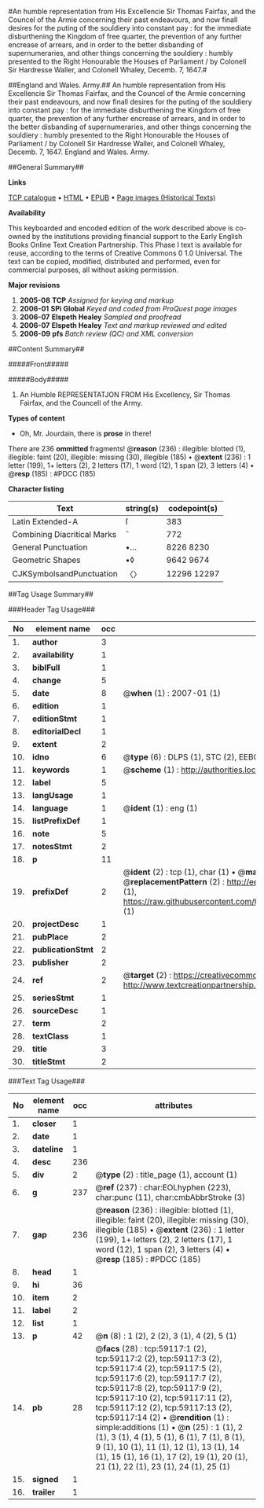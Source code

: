 #An humble representation from His Excellencie Sir Thomas Fairfax, and the Councel of the Armie concerning their past endeavours, and now finall desires for the puting of the souldiery into constant pay : for the immediate disburthening the Kingdom of free quarter, the prevention of any further encrease of arrears, and in order to the better disbanding of supernumeraries, and other things concerning the souldiery : humbly presented to the Right Honourable the Houses of Parliament / by Colonell Sir Hardresse Waller, and Colonell Whaley, Decemb. 7, 1647.#

##England and Wales. Army.##
An humble representation from His Excellencie Sir Thomas Fairfax, and the Councel of the Armie concerning their past endeavours, and now finall desires for the puting of the souldiery into constant pay : for the immediate disburthening the Kingdom of free quarter, the prevention of any further encrease of arrears, and in order to the better disbanding of supernumeraries, and other things concerning the souldiery : humbly presented to the Right Honourable the Houses of Parliament / by Colonell Sir Hardresse Waller, and Colonell Whaley, Decemb. 7, 1647.
England and Wales. Army.

##General Summary##

**Links**

[TCP catalogue](http://www.ota.ox.ac.uk/tcp/)  • 
[HTML](http://tei.it.ox.ac.uk/tcp/Texts-HTML/free/A40/A40069.html)  • 
[EPUB](http://tei.it.ox.ac.uk/tcp/Texts-EPUB/free/A40/A40069.epub) • 
[Page images (Historical Texts)](https://data.historicaltexts.jisc.ac.uk/view?pubId=eebo-12298752e&pageId=eebo-12298752e-59117-1)

**Availability**

This keyboarded and encoded edition of the
	       work described above is co-owned by the institutions
	       providing financial support to the Early English Books
	       Online Text Creation Partnership. This Phase I text is
	       available for reuse, according to the terms of Creative
	       Commons 0 1.0 Universal. The text can be copied,
	       modified, distributed and performed, even for
	       commercial purposes, all without asking permission.

**Major revisions**

1. __2005-08__ __TCP__ *Assigned for keying and markup*
1. __2006-01__ __SPi Global__ *Keyed and coded from ProQuest page images*
1. __2006-07__ __Elspeth Healey__ *Sampled and proofread*
1. __2006-07__ __Elspeth Healey__ *Text and markup reviewed and edited*
1. __2006-09__ __pfs__ *Batch review (QC) and XML conversion*

##Content Summary##

#####Front#####

#####Body#####

1. An Humble REPRESENTATJON FROM His Excellency, Sir Thomas Fairfax, and the Councell of the Army.

**Types of content**

  * Oh, Mr. Jourdain, there is **prose** in there!

There are 236 **ommitted** fragments! 
 @__reason__ (236) : illegible: blotted (1), illegible: faint (20), illegible: missing (30), illegible (185)  •  @__extent__ (236) : 1 letter (199), 1+ letters (2), 2 letters (17), 1 word (12), 1 span (2), 3 letters (4)  •  @__resp__ (185) : #PDCC (185)

**Character listing**


|Text|string(s)|codepoint(s)|
|---|---|---|
|Latin Extended-A|ſ|383|
|Combining             Diacritical Marks|̄|772|
|General Punctuation|•…|8226 8230|
|Geometric Shapes|▪◊|9642 9674|
|CJKSymbolsandPunctuation|〈〉|12296 12297|

##Tag Usage Summary##

###Header Tag Usage###

|No|element name|occ|attributes|
|---|---|---|---|
|1.|__author__|3||
|2.|__availability__|1||
|3.|__biblFull__|1||
|4.|__change__|5||
|5.|__date__|8| @__when__ (1) : 2007-01 (1)|
|6.|__edition__|1||
|7.|__editionStmt__|1||
|8.|__editorialDecl__|1||
|9.|__extent__|2||
|10.|__idno__|6| @__type__ (6) : DLPS (1), STC (2), EEBO-CITATION (1), OCLC (1), VID (1)|
|11.|__keywords__|1| @__scheme__ (1) : http://authorities.loc.gov/ (1)|
|12.|__label__|5||
|13.|__langUsage__|1||
|14.|__language__|1| @__ident__ (1) : eng (1)|
|15.|__listPrefixDef__|1||
|16.|__note__|5||
|17.|__notesStmt__|2||
|18.|__p__|11||
|19.|__prefixDef__|2| @__ident__ (2) : tcp (1), char (1)  •  @__matchPattern__ (2) : ([0-9\-]+):([0-9IVX]+) (1), (.+) (1)  •  @__replacementPattern__ (2) : http://eebo.chadwyck.com/downloadtiff?vid=$1&page=$2 (1), https://raw.githubusercontent.com/textcreationpartnership/Texts/master/tcpchars.xml#$1 (1)|
|20.|__projectDesc__|1||
|21.|__pubPlace__|2||
|22.|__publicationStmt__|2||
|23.|__publisher__|2||
|24.|__ref__|2| @__target__ (2) : https://creativecommons.org/publicdomain/zero/1.0/ (1), http://www.textcreationpartnership.org/docs/. (1)|
|25.|__seriesStmt__|1||
|26.|__sourceDesc__|1||
|27.|__term__|2||
|28.|__textClass__|1||
|29.|__title__|3||
|30.|__titleStmt__|2||


###Text Tag Usage###

|No|element name|occ|attributes|
|---|---|---|---|
|1.|__closer__|1||
|2.|__date__|1||
|3.|__dateline__|1||
|4.|__desc__|236||
|5.|__div__|2| @__type__ (2) : title_page (1), account (1)|
|6.|__g__|237| @__ref__ (237) : char:EOLhyphen (223), char:punc (11), char:cmbAbbrStroke (3)|
|7.|__gap__|236| @__reason__ (236) : illegible: blotted (1), illegible: faint (20), illegible: missing (30), illegible (185)  •  @__extent__ (236) : 1 letter (199), 1+ letters (2), 2 letters (17), 1 word (12), 1 span (2), 3 letters (4)  •  @__resp__ (185) : #PDCC (185)|
|8.|__head__|1||
|9.|__hi__|36||
|10.|__item__|2||
|11.|__label__|2||
|12.|__list__|1||
|13.|__p__|42| @__n__ (8) : 1 (2), 2 (2), 3 (1), 4 (2), 5 (1)|
|14.|__pb__|28| @__facs__ (28) : tcp:59117:1 (2), tcp:59117:2 (2), tcp:59117:3 (2), tcp:59117:4 (2), tcp:59117:5 (2), tcp:59117:6 (2), tcp:59117:7 (2), tcp:59117:8 (2), tcp:59117:9 (2), tcp:59117:10 (2), tcp:59117:11 (2), tcp:59117:12 (2), tcp:59117:13 (2), tcp:59117:14 (2)  •  @__rendition__ (1) : simple:additions (1)  •  @__n__ (25) : 1 (1), 2 (1), 3 (1), 4 (1), 5 (1), 6 (1), 7 (1), 8 (1), 9 (1), 10 (1), 11 (1), 12 (1), 13 (1), 14 (1), 15 (1), 16 (1), 17 (2), 19 (1), 20 (1), 21 (1), 22 (1), 23 (1), 24 (1), 25 (1)|
|15.|__signed__|1||
|16.|__trailer__|1||
